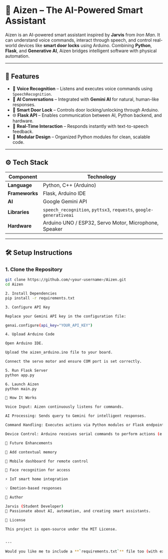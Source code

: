 # 🧠 Aizen – The AI-Powered Smart Assistant

Aizen is an AI-powered smart assistant inspired by **Jarvis** from *Iron Man*. It can understand voice commands, interact through speech, and control real-world devices like **smart door locks** using Arduino. Combining **Python**, **Flask**, and **Generative AI**, Aizen bridges intelligent software with physical automation.

---

## 🚀 Features

- 🎤 **Voice Recognition** – Listens and executes voice commands using `SpeechRecognition`.  
- 💬 **AI Conversations** – Integrated with **Gemini AI** for natural, human-like responses.  
- 🔐 **Smart Door Lock** – Controls door locking/unlocking through Arduino.  
- 🌐 **Flask API** – Enables communication between AI, Python backend, and hardware.  
- 🔁 **Real-Time Interaction** – Responds instantly with text-to-speech feedback.  
- 🧩 **Modular Design** – Organized Python modules for clean, scalable code.

---

## ⚙️ Tech Stack

| Component | Technology |
|------------|-------------|
| **Language** | Python, C++ (Arduino) |
| **Frameworks** | Flask, Arduino IDE |
| **AI** | Google Gemini API |
| **Libraries** | `speech_recognition`, `pyttsx3`, `requests`, `google-generativeai` |
| **Hardware** | Arduino UNO / ESP32, Servo Motor, Microphone, Speaker |

---

## 🛠️ Setup Instructions

### 1. Clone the Repository
```bash
git clone https://github.com/<your-username>/Aizen.git
cd Aizen

2. Install Dependencies
pip install -r requirements.txt

3. Configure API Key

Replace your Gemini API key in the configuration file:

genai.configure(api_key="YOUR_API_KEY")

4. Upload Arduino Code

Open Arduino IDE.

Upload the aizen_arduino.ino file to your board.

Connect the servo motor and ensure COM port is set correctly.

5. Run Flask Server
python app.py

6. Launch Aizen
python main.py

🧠 How It Works

Voice Input: Aizen continuously listens for commands.

AI Processing: Sends query to Gemini for intelligent responses.

Command Handling: Executes actions via Python modules or Flask endpoints.

Device Control: Arduino receives serial commands to perform actions (e.g., door lock).

🔮 Future Enhancements

🧠 Add contextual memory

📱 Mobile dashboard for remote control

🧭 Face recognition for access

⚡ IoT smart home integration

💡 Emotion-based responses

🤖 Author

Jarvis (Student Developer)
🚀 Passionate about AI, automation, and creating smart assistants.

📜 License

This project is open-source under the MIT License.


---

Would you like me to include a **`requirements.txt`** file too (with exact Python packages)?
